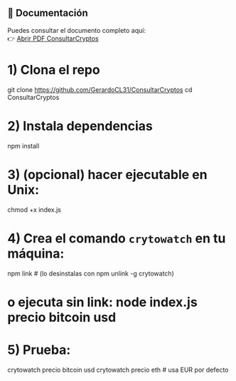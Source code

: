 ## 📄 Documentación

Puedes consultar el documento completo aquí:  
👉 [Abrir PDF ConsultarCryptos](./ConsultarCryptos.pdf)

# 1) Clona el repo
git clone https://github.com/GerardoCL31/ConsultarCryptos
cd ConsultarCryptos

# 2) Instala dependencias
npm install

# 3) (opcional) hacer ejecutable en Unix:
chmod +x index.js

# 4) Crea el comando `crytowatch` en tu máquina:
npm link        # (lo desinstalas con npm unlink -g crytowatch)
# o ejecuta sin link: node index.js precio bitcoin usd

# 5) Prueba:
crytowatch precio bitcoin usd
crytowatch precio eth           # usa EUR por defecto
